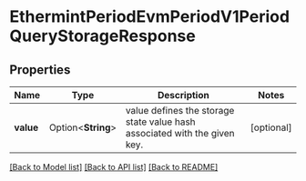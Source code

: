 # EthermintPeriodEvmPeriodV1PeriodQueryStorageResponse

## Properties

Name | Type | Description | Notes
------------ | ------------- | ------------- | -------------
**value** | Option<**String**> | value defines the storage state value hash associated with the given key. | [optional]

[[Back to Model list]](../README.md#documentation-for-models) [[Back to API list]](../README.md#documentation-for-api-endpoints) [[Back to README]](../README.md)


